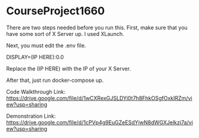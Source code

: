 # CourseProject1660

There are two steps needed before you run this.  First, make sure that you have some sort of X Server up.  I used XLaunch.

Next, you must edit the .env file.

DISPLAY=(IP HERE):0.0
  
Replace the (IP HERE) with the IP of your X Server.
  
After that, just run docker-compose up.


Code Walkthrough Link: https://drive.google.com/file/d/1wCXRexGJSLDYi0t7h8FhkOSgfOxkIRZm/view?usp=sharing

Demonstration Link: https://drive.google.com/file/d/1cPVp4g9EuGZeESdYjwN8dWGXJelkzj7a/view?usp=sharing
